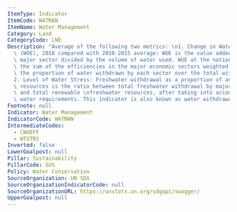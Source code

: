 ```yaml
---
ItemType: Indicator
ItemCode: WATMAN
ItemName: Water Management
Category: Land
CategoryCode: LND
Description: "Average of the following two metrics: \n1. Change in Water Use Efficiency\
  \ (WUE), 2018 compared with 2010-2015 average: WUE is the value added of a given\
  \ major sector divided by the volume of water used. WUE at the national level is\
  \ the sum of the efficiencies in the major economic sectors weighted according to\
  \ the proportion of water withdrawn by each sector over the total withdrawals \n\
  2. Level of Water Stress: Freshwater withdrawal as a proportion of available freshwater\
  \ resources is the ratio between total freshwater withdrawal by major economic sectors\
  \ and total renewable \nfreshwater resources, after taking into account environmental\
  \ water requirements. This indicator is also known as water withdrawal intensity."
Footnote: null
Indicator: Water Management
IndicatorCode: WATMAN
IntermediateCodes:
  - CWUEFF
  - WTSTRS
Inverted: false
LowerGoalpost: null
Pillar: Sustainability
PillarCode: SUS
Policy: Water Conservation
SourceOrganization: UN SDG
SourceOrganizationIndicatorCode: null
SourceOrganizationURL: https://unstats.un.org/sdgapi/swagger/
UpperGoalpost: null
---
```


